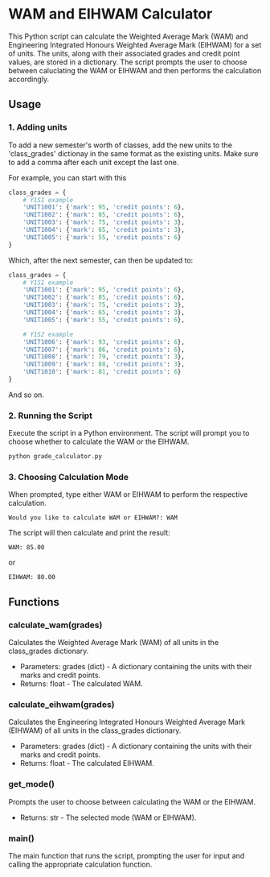 # WAM and EIHWAM Calculator

This Python script can calculate the Weighted Average Mark (WAM) and Engineering Integrated Honours Weighted Average Mark (EIHWAM) for a set of units. The units, along with their associated grades and credit point values, are stored in a dictionary. The script prompts the user to choose between caluclating the WAM or EIHWAM and then performs the calculation accordingly.

## Usage

### 1. Adding units
To add a new semester's worth of classes, add the new units to the 'class_grades' dictionay in the same format as the existing units. Make sure to add a comma after each unit except the last one.

For example, you can start with this

```py
class_grades = {
    # Y1S1 example
    'UNIT1001': {'mark': 95, 'credit points': 6},
    'UNIT1002': {'mark': 85, 'credit points': 6},
    'UNIT1003': {'mark': 75, 'credit points': 3},
    'UNIT1004': {'mark': 65, 'credit points': 3},
    'UNIT1005': {'mark': 55, 'credit points': 6}
}
```

Which, after the next semester, can then be updated to:

```py
class_grades = {
    # Y1S1 example
    'UNIT1001': {'mark': 95, 'credit points': 6},
    'UNIT1002': {'mark': 85, 'credit points': 6},
    'UNIT1003': {'mark': 75, 'credit points': 3},
    'UNIT1004': {'mark': 65, 'credit points': 3},
    'UNIT1005': {'mark': 55, 'credit points': 6},

    # Y1S2 example
    'UNIT1006': {'mark': 93, 'credit points': 6},
    'UNIT1007': {'mark': 86, 'credit points': 6},
    'UNIT1008': {'mark': 79, 'credit points': 3},
    'UNIT1009': {'mark': 88, 'credit points': 3},
    'UNIT1010': {'mark': 81, 'credit points': 6}
}
```

And so on.

### 2. Running the Script

Execute the script in a Python environment. The script will prompt you to choose whether to calculate the WAM or the EIHWAM.

```py
python grade_calculator.py
```

### 3. Choosing Calculation Mode

When prompted, type either WAM or EIHWAM to perform the respective calculation.

```
Would you like to calculate WAM or EIHWAM?: WAM
```

The script will then calculate and print the result:

```
WAM: 85.00
```

or

```
EIHWAM: 80.00
```

## Functions
### calculate_wam(grades)
Calculates the Weighted Average Mark (WAM) of all units in the class_grades dictionary.
- Parameters: grades (dict) - A dictionary containing the units with their marks and credit points.
- Returns: float - The calculated WAM.

### calculate_eihwam(grades)
Calculates the Engineering Integrated Honours Weighted Average Mark (EIHWAM) of all units in the class_grades dictionary.
- Parameters: grades (dict) - A dictionary containing the units with their marks and credit points.
- Returns: float - The calculated EIHWAM.

### get_mode()
Prompts the user to choose between calculating the WAM or the EIHWAM.
- Returns: str - The selected mode (WAM or EIHWAM).

### main()
The main function that runs the script, prompting the user for input and calling the appropriate calculation function.

